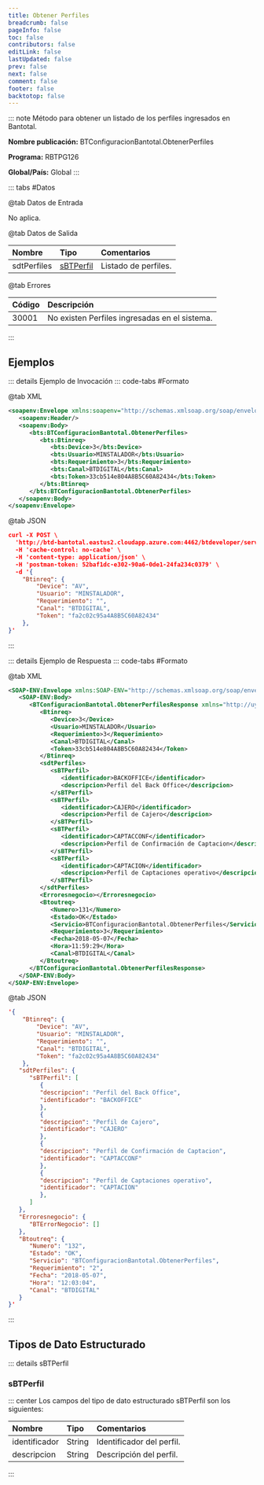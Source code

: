 ```yaml
---
title: Obtener Perfiles
breadcrumb: false
pageInfo: false
toc: false
contributors: false
editLink: false
lastUpdated: false
prev: false
next: false
comment: false
footer: false
backtotop: false
---
```


<!-- ABRE DATOS DEL MÉTODO -->
::: note Método para obtener un listado de los perfiles ingresados en Bantotal.

**Nombre publicación:** BTConfiguracionBantotal.ObtenerPerfiles

**Programa:** RBTPG126

**Global/País:** Global
:::
<!-- CIERRA DATOS DEL MÉTODO -->

<!-- ABRE TABLA DE DATOS -->
::: tabs #Datos 

@tab Datos de Entrada

No aplica.

@tab Datos de Salida

Nombre | Tipo | Comentarios
:--------- | :--------- | :---------
sdtPerfiles | [sBTPerfil](#sbtperfil) | Listado de perfiles.

@tab Errores

Código | Descripción
:--------- | :-----------
30001 | No existen Perfiles ingresadas en el sistema.
::: 
<!-- CIERRA TABLA DE DATOS -->

## **Ejemplos**

<!-- ABRE EJEMPLO DE INVOCACIÓN -->
::: details Ejemplo de Invocación 
::: code-tabs #Formato

@tab XML
```xml
<soapenv:Envelope xmlns:soapenv="http://schemas.xmlsoap.org/soap/envelope/" xmlns:bts="http://uy.com.dlya.bantotal/BTSOA/">
   <soapenv:Header/>
   <soapenv:Body>
      <bts:BTConfiguracionBantotal.ObtenerPerfiles>
         <bts:Btinreq>
            <bts:Device>3</bts:Device>
            <bts:Usuario>MINSTALADOR</bts:Usuario>
            <bts:Requerimiento>3</bts:Requerimiento>
            <bts:Canal>BTDIGITAL</bts:Canal>
            <bts:Token>33cb514e804A8B5C60A82434</bts:Token>
         </bts:Btinreq>
      </bts:BTConfiguracionBantotal.ObtenerPerfiles>
   </soapenv:Body>
</soapenv:Envelope>
```

@tab JSON
```json
curl -X POST \
  'http://btd-bantotal.eastus2.cloudapp.azure.com:4462/btdeveloper/servlet/com.dlya.bantotal.odwsbt_BTConfiguracionBantotal?ObtenerPerfiles' \
  -H 'cache-control: no-cache' \
  -H 'content-type: application/json' \
  -H 'postman-token: 52baf1dc-e302-90a6-0de1-24fa234c0379' \
  -d '{
	"Btinreq": {
		"Device": "AV",
		"Usuario": "MINSTALADOR",
		"Requerimiento": "",
		"Canal": "BTDIGITAL",
		"Token": "fa2c02c95a4A8B5C60A82434"
	},
}'
```
:::
<!-- CIERRA EJEMPLO DE INVOCACIÓN -->

<!-- ABRE EJEMPLO DE RESPUESTA -->
::: details Ejemplo de Respuesta 
::: code-tabs #Formato

@tab XML
```xml
<SOAP-ENV:Envelope xmlns:SOAP-ENV="http://schemas.xmlsoap.org/soap/envelope/" xmlns:xsd="http://www.w3.org/2001/XMLSchema" xmlns:SOAP-ENC="http://schemas.xmlsoap.org/soap/encoding/" xmlns:xsi="http://www.w3.org/2001/XMLSchema-instance" xmlns:bts="http://uy.com.dlya.bantotal/BTSOA/">
   <SOAP-ENV:Body>
      <BTConfiguracionBantotal.ObtenerPerfilesResponse xmlns="http://uy.com.dlya.bantotal/BTSOA/">
         <Btinreq>
            <Device>3</Device>
            <Usuario>MINSTALADOR</Usuario>
            <Requerimiento>3</Requerimiento>
            <Canal>BTDIGITAL</Canal>
            <Token>33cb514e804A8B5C60A82434</Token>
         </Btinreq>
         <sdtPerfiles>
            <sBTPerfil>
               <identificador>BACKOFFICE</identificador>
               <descripcion>Perfil del Back Office</descripcion>
            </sBTPerfil>
            <sBTPerfil>
               <identificador>CAJERO</identificador>
               <descripcion>Perfil de Cajero</descripcion>
            </sBTPerfil>
            <sBTPerfil>
               <identificador>CAPTACCONF</identificador>
               <descripcion>Perfil de Confirmación de Captacion</descripcion>
            </sBTPerfil>
            <sBTPerfil>
               <identificador>CAPTACION</identificador>
               <descripcion>Perfil de Captaciones operativo</descripcion>
            </sBTPerfil>
         </sdtPerfiles>
         <Erroresnegocio></Erroresnegocio>
         <Btoutreq>
            <Numero>131</Numero>
            <Estado>OK</Estado>
            <Servicio>BTConfiguracionBantotal.ObtenerPerfiles</Servicio>
            <Requerimiento>3</Requerimiento>
            <Fecha>2018-05-07</Fecha>
            <Hora>11:59:29</Hora>
            <Canal>BTDIGITAL</Canal>
         </Btoutreq>
      </BTConfiguracionBantotal.ObtenerPerfilesResponse>
   </SOAP-ENV:Body>
</SOAP-ENV:Envelope>
```

@tab JSON
```json
'{
	"Btinreq": {
		"Device": "AV",
		"Usuario": "MINSTALADOR",
		"Requerimiento": "",
		"Canal": "BTDIGITAL",
		"Token": "fa2c02c95a4A8B5C60A82434"
	},
   "sdtPerfiles": {
      "sBTPerfil": [
         {
         "descripcion": "Perfil del Back Office",
         "identificador": "BACKOFFICE"
         },
         {
         "descripcion": "Perfil de Cajero",
         "identificador": "CAJERO"
         },
         {
         "descripcion": "Perfil de Confirmación de Captacion",
         "identificador": "CAPTACCONF"
         },
         {
         "descripcion": "Perfil de Captaciones operativo",
         "identificador": "CAPTACION"
         },
      ]
   },
   "Erroresnegocio": {
      "BTErrorNegocio": []
   },
   "Btoutreq": {
      "Numero": "132",
      "Estado": "OK",
      "Servicio": "BTConfiguracionBantotal.ObtenerPerfiles",
      "Requerimiento": "2",
      "Fecha": "2018-05-07",
      "Hora": "12:03:04",
      "Canal": "BTDIGITAL"
   }
}'
```
::: 
<!-- CIERRA EJEMPLO DE RESPUESTA -->

## **Tipos de Dato Estructurado**

<!-- ABRE SDT -->
::: details sBTPerfil  

### sBTPerfil

::: center 
Los campos del tipo de dato estructurado sBTPerfil son los siguientes: 

Nombre | Tipo | Comentarios
:--------- | :--------- | :--------- 
identificador | String | Identificador del perfil. 
descripcion | String | Descripción del perfil.
:::
<!-- CIERRA SDT -->
